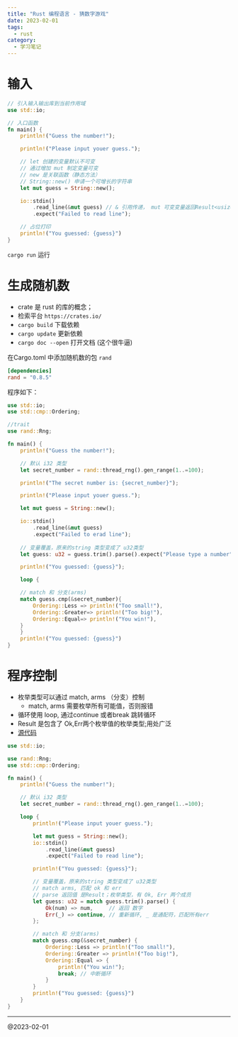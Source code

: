 ```yaml
---
title: "Rust 编程语言 - 猜数字游戏"
date: 2023-02-01
tags:
  - rust
category:
  - 学习笔记
---
```


# 输入
```rust
// 引入输入输出库到当前作用域
use std::io;

// 入口函数
fn main() {
    println!("Guess the number!");

    println!("Please input youer guess.");

    // let 创建的变量默认不可变
    // 通过增加 mut 制定变量可变
    // new 是关联函数（静态方法）
    // String::new() 申请一个可增长的字符串
    let mut guess = String::new(); 

    io::stdin()
        .read_line(&mut guess) // & 引用传递， mut 可变变量返回Result<usize, Error> （枚举类型)
        .expect("Failed to read line");

    // 占位打印
    println!("You guessed: {guess}")
}
```
`cargo run` 运行

# 生成随机数

- crate 是 rust 的库的概念；
- 检索平台 `https://crates.io/`
- `cargo build` 下载依赖
- `cargo update` 更新依赖
- `cargo doc --open` 打开文档 (这个很牛逼)


在Cargo.toml 中添加随机数的包 `rand`

```toml
[dependencies]
rand = "0.8.5"
```

程序如下：
```rust
use std::io;
use std::cmp::Ordering;

//trait
use rand::Rng;

fn main() {
    println!("Guess the number!");

    // 默认 i32 类型
    let secret_number = rand::thread_rng().gen_range(1..=100);

    println!("The secret number is: {secret_number}");

    println!("Please input youer guess.");

    let mut guess = String::new();

    io::stdin()
        .read_line(&mut guess)
        .expect("Failed to erad line");
    
    // 变量覆盖，原来的string 类型变成了 u32类型
    let guess: u32 = guess.trim().parse().expect("Please type a number");

    println!("You guessed: {guess}");

    loop {

    // match 和 分支(arms)
    match guess.cmp(&secret_number){
        Ordering::Less => println!("Too small!"),
        Ordering::Greater=> println!("Too big!"),
        Ordering::Equal=> println!("You win!"),
    }
    }
    println!("You guessed: {guess}")
}
```

# 程序控制

- 枚举类型可以通过 match, arms （分支）控制
  - match, arms 需要枚举所有可能值，否则报错
- 循环使用 loop, 通过continue 或者break 跳转循环
- Result 是包含了 Ok,Err两个枚举值的枚举类型;用处广泛
- [源代码](guessing_game/src/main.rs)

```rust
use std::io;

use rand::Rng;
use std::cmp::Ordering;

fn main() {
    println!("Guess the number!");

    // 默认 i32 类型
    let secret_number = rand::thread_rng().gen_range(1..=100);

    loop {
        println!("Please input youer guess.");

        let mut guess = String::new();
        io::stdin()
            .read_line(&mut guess)
            .expect("Failed to read line");

        println!("You guessed: {guess}");

        // 变量覆盖，原来的string 类型变成了 u32类型
        // match arms, 匹配 ok 和 err
        // parse 返回值 是Result；枚举类型，有 Ok, Err 两个成员
        let guess: u32 = match guess.trim().parse() {
            Ok(num) => num,     // 返回 数字
            Err(_) => continue, // 重新循环, _ 是通配符，匹配所有err
        };

        // match 和 分支(arms)
        match guess.cmp(&secret_number) {
            Ordering::Less => println!("Too small!"),
            Ordering::Greater => println!("Too big!"),
            Ordering::Equal => {
                println!("You win!");
                break; // 中断循环
            }
        }
        println!("You guessed: {guess}")
    }
}
```
---------
@2023-02-01
